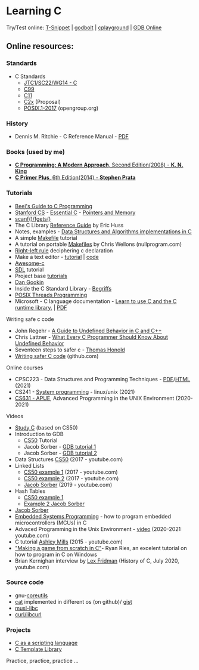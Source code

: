 # Learning C

Try/Test online: [T-Snippet](https://taas.trust-in-soft.com/tsnippet/#) | [godbolt](https://godbolt.org/) | [cplayground](https://cplayground.com/) | [GDB Online](https://www.onlinegdb.com/)

## Online resources:

### Standards


* C Standards 
    * [JTC1/SC22/WG14 - C](http://open-std.org/jtc1/sc22/wg14/)
    * [C99](http://www.open-std.org/jtc1/sc22/wg14/www/docs/n1256.pdf)
    * [C11](http://open-std.org/jtc1/sc22/wg14/www/docs/n1570.pdf)
    * [C2x](http://www.open-std.org/jtc1/sc22/wg14/www/docs/n2573.pdf) (Proposal) 
    * [POSIX.1-2017](https://pubs.opengroup.org/onlinepubs/9699919799/basedefs/contents.html) (opengroup.org)

### History

* Dennis M. Ritchie - C Reference Manual - [PDF](https://www.bell-labs.com/usr/dmr/www/cman.pdf)

### Books (used by me)

* [**C Programming: A Modern Approach**, Second Edition(2008) - **K. N. King**](https://www.amazon.com/C-Programming-Modern-Approach-2nd/dp/0393979504/ref=sr_1_1?dchild=1&keywords=c+programming+a+modern+approach&qid=1613161905&sr=8-1)
* [**C Primer Plus**, 6th Edition(2014) - **Stephen Prata**](https://www.amazon.com/Primer-Plus-6th-Developers-Library/dp/0321928423/ref=sr_1_1?dchild=1&keywords=Stephen+Prata&qid=1613242109&sr=8-1)

### Tutorials

* [Beej's Guide to C Programming](http://beej.us/guide/bgc/)
* [Stanford CS](http://cslibrary.stanford.edu/) - [Essential C](http://cslibrary.stanford.edu/101/EssentialC.pdf) - [Pointers and Memory](http://cslibrary.stanford.edu/102/PointersAndMemory.pdf)
* [scanf()/fgets()](http://sekrit.de/webdocs/c/beginners-guide-away-from-scanf.html)
* The C Library [Reference Guide](http://www.fortran-2000.com/ArnaudRecipes/Cstd/) by Eric Huss
* Notes, examples - [Data Structures and Algorithms implementations in C](https://github.com/f0lg0/c-ds-algos)
* A simple [Makefile](https://cs.colby.edu/maxwell/courses/tutorials/maketutor/) tutorial
* A tutorial on portable [Makefiles](https://nullprogram.com/blog/2017/08/20/) by Chris Wellons (nullprogram.com)
* [Right-left rule](http://cseweb.ucsd.edu/~ricko/rt_lt.rule.html) deciphering c declaration
* Make a text editor - [tutorial](https://viewsourcecode.org/snaptoken/kilo/index.html) | [code](https://github.com/snaptoken/kilo-src)
* [Awesome-c](https://github.com/kozross/awesome-c)
* [SDL](https://www.parallelrealities.co.uk/) tutorial
* Project base [tutorials](https://github.com/rby90/project-based-tutorials-in-c)
* [Dan Gookin](https://c-for-dummies.com/)
* Inside the C Standard Library - [Begriffs](https://begriffs.com/posts/2019-01-19-inside-c-standard-lib.html)
* [POSIX Threads Programming](https://computing.llnl.gov/tutorials/pthreads/)
* Microsoft - C language documentation - [Learn to use C and the C runtime library.](https://docs.microsoft.com/en-us/cpp/c-language/?view=msvc-160) | [PDF](https://opdhsblobprod01.blob.core.windows.net/contents/8ee155eb21834b65814ae67f4da97bf3/68a3d2d379e13b9fa361e45ecb74a66c?sv=2018-03-28&sr=b&si=ReadPolicy&sig=IlOQKf0W7xneaQDt0YjUK%2BBfvmfM6zL0mUWRy%2FJbzEs%3D&st=2021-01-30T10%3A02%3A50Z&se=2021-01-31T10%3A12%3A50Z)

Writing safe c code

* John Regehr - [A Guide to Undefined Behavior in C and C++](https://blog.regehr.org/archives/213)
* Chris Lattner - [What Every C Programmer Should Know About Undefined Behavior](https://blog.llvm.org/2011/05/what-every-c-programmer-should-know.html)
* Seventeen steps to safer c - [Thomas Honold](https://www.embedded.com/seventeen-steps-to-safer-c-code/)
* [Writing safer C code](https://github.com/Cyan4973/Writing_Safer_C_code) (github.com)

Online courses

* CPSC223 - Data Structures and Programming Techniques - [PDF](http://www.cs.yale.edu/homes/aspnes/classes/223/notes.pdf)/[HTML](http://www.cs.yale.edu/homes/aspnes/classes/223/notes.html) (2021)
* CS241 - [System programming](http://cs241.cs.illinois.edu/coursebook/index.html) - linux/unix (2021)
* [CS631 - APUE](https://stevens.netmeister.org/631/), Advanced Programming in the UNIX Environment (2020-2021)

Videos

* [Study C](https://study.cs50.net/) (based on CS50)
* Introduction to GDB 
    * [CS50](https://www.youtube.com/watch?v=sCtY--xRUyI) Tutorial 
    * Jacob Sorber - [GDB tutorial 1](https://www.youtube.com/watch?v=mfmXcbiRs0E) 
    * Jacob Sorber - [GDB tutorial 2](https://www.youtube.com/watch?v=mm0b_H0KIRw)
* Data Structures [CS50](https://www.youtube.com/watch?v=3uGchQbk7g8) (2017 - youtube.com)
* Linked Lists 
    * [CS50 example 1](https://www.youtube.com/watch?v=zQI3FyWm144) (2017 - youtube.com) 
    * [CS50 example 2](https://www.youtube.com/watch?v=FHMPswJDCvU) (2017 - youtube.com)
    * [Jacob Sorber](https://www.youtube.com/watch?v=VOpjAHCee7c) (2019 - youtube.com)
* Hash Tables
    * [CS50 example 1](https://www.youtube.com/watch?v=nvzVHwrrub0)
    * [Example 2 Jacob Sorber](https://www.youtube.com/watch?v=2Ti5yvumFTU)
* [Jacob Sorber](https://www.youtube.com/user/jms36086)
* [Embedded Systems Programming](https://www.youtube.com/watch?v=3V9eqvkMzHA&list=PLPW8O6W-1chwyTzI3BHwBLbGQoPFxPAPM) - how to program embedded microcontrollers (MCUs) in C
* Advaced Programming in the Unix Environment - [video](https://www.youtube.com/channel/UC7-CyoYfsrVI-dsuHRQx0IQ) (2020-2021 youtube.com)
* C tutorial [Ashley Mills](https://www.youtube.com/watch?v=UILNmv2kFMc&list=PLCNJWVn9MJuPtPyljb-hewNfwEGES2oIW) (2015 - youtube.com)
* ["Making a game from scratch in C"](https://www.youtube.com/watch?v=3zFFrBSdBvA)-  Ryan Ries, an excelent tutorial on how to program in C on Windows
* Brian Kernighan interview by [Lex Fridman](https://www.youtube.com/watch?v=O9upVbGSBFo) (History of C, July 2020, youtube.com)


### Source code


* gnu-[coreutils](https://github.com/coreutils/coreutils/tree/master/src)
* [cat](https://github.com/pete/cats) implemented in different os (on github)/ [gist](https://gist.github.com/pete/665971)
* [musl-libc](https://git.musl-libc.org/cgit/musl/tree/src)
* [curl/libcurl](https://github.com/curl/curl)

### Projects
 
* [C as a scripting language](https://gitlab.com/jlinhoff/instantc)
* [C Template Library](https://github.com/glouw/ctl)

Practice, practice, practice ...

